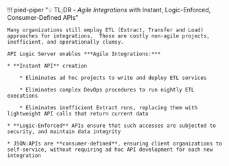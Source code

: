 !!! pied-piper ":bulb: TL;DR - *Agile Integrations* with Instant, Logic-Enforced, Consumer-Defined APIs"

    Many organizations still employ ETL (Extract, Transfer and Load) approaches for integrations.  These are costly non-agile projects, inefficient, and operationally clumsy.

    API Logic Server enables ***Agile Integrations:***

    * **Instant API** creation

        * Eliminates ad hoc projects to write and deploy ETL services

        * Eliminates complex DevOps procedures to run nightly ETL executions

        * Eliminates inefficient Extract runs, replacing them with lightweight API calls that return current data

    * **Logic-Enforced** APIs ensure that such accesses are subjected to security, and maintain data integrity

    * JSON:APIs are **consumer-defined**, ensuring client organizations to self-service, without requiring ad hoc API development for each new integration

